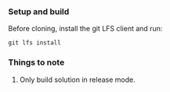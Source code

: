 ### Setup and build
Before cloning, install the git LFS client and run:
```
git lfs install
```

### Things to note
1. Only build solution in release mode.
